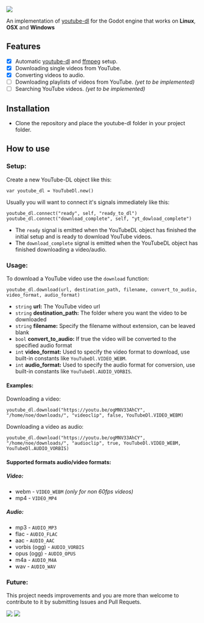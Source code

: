 ![](https://i.imgur.com/SVYqcy6.png)

An implementation of [youtube-dl](https://github.com/rg3/youtube-dl/) for the Godot engine that works on **Linux**, **OSX** and **Windows**


## Features
 - [x] Automatic [youtube-dl](https://github.com/rg3/youtube-dl/) and [ffmpeg](https://www.ffmpeg.org/) setup.
 - [x] Downloading single videos from YouTube.
 - [x] Converting videos to audio.
 - [ ] Downloading playlists of videos from YouTube. *(yet to be implemented)*
 - [ ] Searching YouTube videos. *(yet to be implemented)*
 
## Installation
- Clone the repository and place the youtube-dl folder in your project folder.

## How to use
### Setup:
Create a new YouTube-DL object like this:
```gdscript
var youtube_dl = YouTubeDl.new()
```
Usually you will want to connect it's signals immediately like this:
```gdscript
youtube_dl.connect("ready", self, "ready_to_dl")
youtube_dl.connect("download_complete", self, "yt_dowload_complete")
```
 - The `ready` signal is emitted when the YouTubeDL object has finished the initial setup and is ready to download YouTube videos. 
 - The  `download_complete` signal is emitted when the YouTubeDL object has finished downloading a video/audio.
### Usage:
To download a YouTube video use the `download` function:
```gdscript
youtube_dl.download(url, destination_path, filename, convert_to_audio, video_format, audio_format)
```
 - `string` **url:** The YouTube video url 
 - `string` **destination_path:** The folder where you want the video to be downloaded
 - `string` **filename:** Specify the filename without extension, can be leaved blank
 - `bool` **convert_to_audio:** If true the video will be converted to the specified audio format
 - `int`  **video_format:** Used to specify the video format to download, use built-in constants like `YouTubeDl.VIDEO_WEBM`.
 - `int` **audio_format:** Used to specify the audio format for conversion, use built-in constants like `YouTubeDl.AUDIO_VORBIS`.
 
 #### Examples:
 Downloading a video:
```gdscript
youtube_dl.download("https://youtu.be/ogMNV33AhCY", "/home/noe/downloads/", "videoclip", false, YouTubeDl.VIDEO_WEBM)
```
 Downloading a video as audio:
 ```gdscript
youtube_dl.download("https://youtu.be/ogMNV33AhCY", "/home/noe/downloads/", "audioclip", true, YouTubeDl.VIDEO_WEBM, YouTubeDl.AUDIO_VORBIS)
```
 #### Supported formats audio/video formats:
 ##### Video:
 - webm - `VIDEO_WEBM` *(only for non 60fps videos)*
 - mp4 - `VIDEO_MP4`
 ##### Audio:
 - mp3 - `AUDIO_MP3`
 - flac - `AUDIO_FLAC`
 - aac - `AUDIO_AAC`
 - vorbis (ogg) - `AUDIO_VORBIS`
 - opus (ogg) - `AUDIO_OPUS`
 - m4a - `AUDIO_M4A`
 - wav - `AUDIO_WAV`

### Future:
This project needs improvements and you are more than welcome to contribute to it by submitting Issues and Pull Requets.

[![](https://i.imgur.com/zJvhBXU.png)](https://twitter.com/NoeGameDev)
[![](https://i.imgur.com/691Kq7k.png)](https://www.youtube.com/channel/UCEg0FrVjeF747OtgCBrtobQ)
